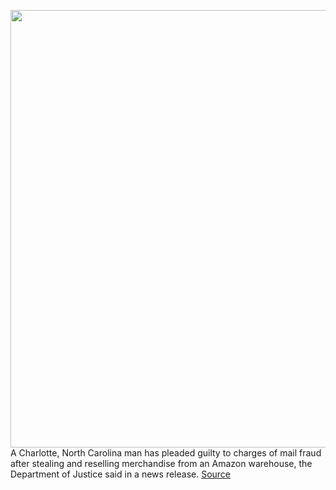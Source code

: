 <img src='https://cdn.vox-cdn.com/thumbor/mBa2U0SMEBcdulqiC5rFKs_o2uo=/0x0:2040x1360/1200x800/filters:focal(857x517:1183x843)/cdn.vox-cdn.com/uploads/chorus_image/image/70453330/acastro_190920_1777_amazon_0002.0.0.jpg' width='700px' /><br/>
A Charlotte, North Carolina man has pleaded guilty to charges of mail fraud after stealing and reselling merchandise from an Amazon warehouse, the Department of Justice said in a news release.
<a href='https://www.theverge.com/2022/1/31/22910289/amazon-warehouse-manager-pleads-guilty-mail-fraud'> Source <a/>